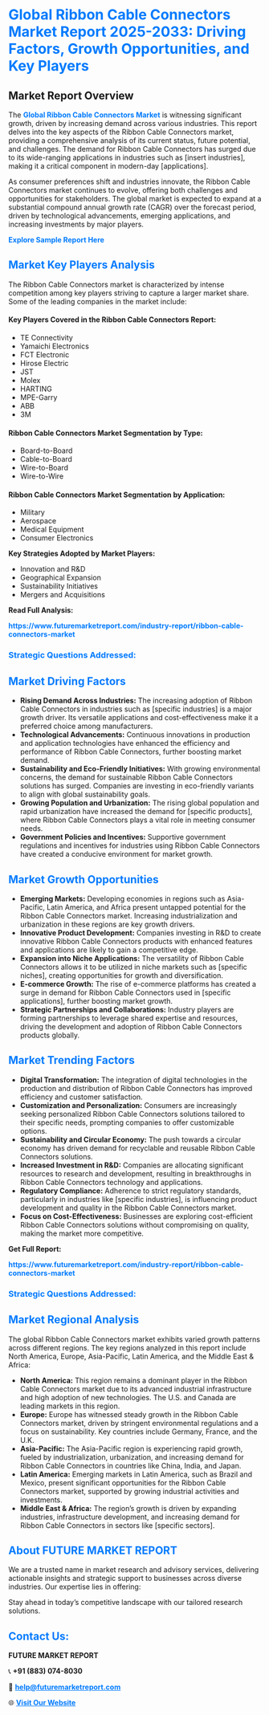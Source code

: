 <h1 style="color: #007BFF;">Global Ribbon Cable Connectors Market Report 2025-2033: Driving Factors, Growth Opportunities, and Key Players</h1>

<section id="overview">
<h2>Market Report Overview</h2>
<p>The <a href="https://www.futuremarketreport.com/industry-report/ribbon-cable-connectors-market" style="color: #007BFF; text-decoration: none;"><strong>Global Ribbon Cable Connectors Market</strong></a> is witnessing significant growth, driven by increasing demand across various industries. This report delves into the key aspects of the Ribbon Cable Connectors market, providing a comprehensive analysis of its current status, future potential, and challenges. The demand for Ribbon Cable Connectors has surged due to its wide-ranging applications in industries such as [insert industries], making it a critical component in modern-day [applications].</p>
<p>As consumer preferences shift and industries innovate, the Ribbon Cable Connectors market continues to evolve, offering both challenges and opportunities for stakeholders. The global market is expected to expand at a substantial compound annual growth rate (CAGR) over the forecast period, driven by technological advancements, emerging applications, and increasing investments by major players.</p>
</section>

<section id="overview">
<p><a href="https://www.futuremarketreport.com/request-sample/reportId=81485" style="color: #007BFF; text-decoration: none;"><strong>Explore Sample Report Here</strong></a></p>
</section>

<section id="key-players">
<h2 style="color: #007BFF;">Market Key Players Analysis</h2>
<p>The Ribbon Cable Connectors market is characterized by intense competition among key players striving to capture a larger market share. Some of the leading companies in the market include:</p>
<h4>Key Players Covered in the Ribbon Cable Connectors Report:</h4>
<ul><li>TE Connectivity</li><li>Yamaichi Electronics</li><li>FCT Electronic</li><li>Hirose Electric</li><li>JST</li><li>Molex</li><li>HARTING</li><li>MPE-Garry</li><li>ABB</li><li>3M</li></ul>
<h4>Ribbon Cable Connectors Market Segmentation by Type:</h4>
<ul><li>Board-to-Board</li><li>Cable-to-Board</li><li>Wire-to-Board</li><li>Wire-to-Wire</li></ul>

<h4>Ribbon Cable Connectors Market Segmentation by Application:</h4>
<ul><li>Military</li><li>Aerospace</li><li>Medical Equipment</li><li>Consumer Electronics</li></ul>
<p><strong>Key Strategies Adopted by Market Players:</strong></p>
<ul>
<li>Innovation and R&D</li>
<li>Geographical Expansion</li>
<li>Sustainability Initiatives</li>
<li>Mergers and Acquisitions</li>
</ul>
</section>

<section>
<p><strong>Read Full Analysis: </strong></p><a href="https://www.futuremarketreport.com/industry-report/ribbon-cable-connectors-market" style="color: #007BFF; text-decoration: none;"><strong>https://www.futuremarketreport.com/industry-report/ribbon-cable-connectors-market</strong></a>
<h3 style="color: #007BFF;">Strategic Questions Addressed:</h3>
</section>

<section id="driving-factors">
<h2 style="color: #007BFF;">Market Driving Factors</h2>
<ul>
<li><strong>Rising Demand Across Industries:</strong> The increasing adoption of Ribbon Cable Connectors in industries such as [specific industries] is a major growth driver. Its versatile applications and cost-effectiveness make it a preferred choice among manufacturers.</li>
<li><strong>Technological Advancements:</strong> Continuous innovations in production and application technologies have enhanced the efficiency and performance of Ribbon Cable Connectors, further boosting market demand.</li>
<li><strong>Sustainability and Eco-Friendly Initiatives:</strong> With growing environmental concerns, the demand for sustainable Ribbon Cable Connectors solutions has surged. Companies are investing in eco-friendly variants to align with global sustainability goals.</li>
<li><strong>Growing Population and Urbanization:</strong> The rising global population and rapid urbanization have increased the demand for [specific products], where Ribbon Cable Connectors plays a vital role in meeting consumer needs.</li>
<li><strong>Government Policies and Incentives:</strong> Supportive government regulations and incentives for industries using Ribbon Cable Connectors have created a conducive environment for market growth.</li>
</ul>
</section>

<section id="growth-opportunities">
<h2 style="color: #007BFF;">Market Growth Opportunities</h2>
<ul>
<li><strong>Emerging Markets:</strong> Developing economies in regions such as Asia-Pacific, Latin America, and Africa present untapped potential for the Ribbon Cable Connectors market. Increasing industrialization and urbanization in these regions are key growth drivers.</li>
<li><strong>Innovative Product Development:</strong> Companies investing in R&D to create innovative Ribbon Cable Connectors products with enhanced features and applications are likely to gain a competitive edge.</li>
<li><strong>Expansion into Niche Applications:</strong> The versatility of Ribbon Cable Connectors allows it to be utilized in niche markets such as [specific niches], creating opportunities for growth and diversification.</li>
<li><strong>E-commerce Growth:</strong> The rise of e-commerce platforms has created a surge in demand for Ribbon Cable Connectors used in [specific applications], further boosting market growth.</li>
<li><strong>Strategic Partnerships and Collaborations:</strong> Industry players are forming partnerships to leverage shared expertise and resources, driving the development and adoption of Ribbon Cable Connectors products globally.</li>
</ul>
</section>

<section id="trending-factors">
<h2 style="color: #007BFF;">Market Trending Factors</h2>
<ul>
<li><strong>Digital Transformation:</strong> The integration of digital technologies in the production and distribution of Ribbon Cable Connectors has improved efficiency and customer satisfaction.</li>
<li><strong>Customization and Personalization:</strong> Consumers are increasingly seeking personalized Ribbon Cable Connectors solutions tailored to their specific needs, prompting companies to offer customizable options.</li>
<li><strong>Sustainability and Circular Economy:</strong> The push towards a circular economy has driven demand for recyclable and reusable Ribbon Cable Connectors solutions.</li>
<li><strong>Increased Investment in R&D:</strong> Companies are allocating significant resources to research and development, resulting in breakthroughs in Ribbon Cable Connectors technology and applications.</li>
<li><strong>Regulatory Compliance:</strong> Adherence to strict regulatory standards, particularly in industries like [specific industries], is influencing product development and quality in the Ribbon Cable Connectors market.</li>
<li><strong>Focus on Cost-Effectiveness:</strong> Businesses are exploring cost-efficient Ribbon Cable Connectors solutions without compromising on quality, making the market more competitive.</li>
</ul>
</section>

<section>
<p><strong>Get Full Report: </strong></p><a href="https://www.futuremarketreport.com/industry-report/ribbon-cable-connectors-market" style="color: #007BFF; text-decoration: none;"><strong>https://www.futuremarketreport.com/industry-report/ribbon-cable-connectors-market</strong></a>
<h3 style="color: #007BFF;">Strategic Questions Addressed:</h3>
</section>


<section id="regional-analysis">
<h2 style="color: #007BFF;">Market Regional Analysis</h2>
<p>The global Ribbon Cable Connectors market exhibits varied growth patterns across different regions. The key regions analyzed in this report include North America, Europe, Asia-Pacific, Latin America, and the Middle East & Africa:</p>
<ul>
<li><strong>North America:</strong> This region remains a dominant player in the Ribbon Cable Connectors market due to its advanced industrial infrastructure and high adoption of new technologies. The U.S. and Canada are leading markets in this region.</li>
<li><strong>Europe:</strong> Europe has witnessed steady growth in the Ribbon Cable Connectors market, driven by stringent environmental regulations and a focus on sustainability. Key countries include Germany, France, and the U.K.</li>
<li><strong>Asia-Pacific:</strong> The Asia-Pacific region is experiencing rapid growth, fueled by industrialization, urbanization, and increasing demand for Ribbon Cable Connectors in countries like China, India, and Japan.</li>
<li><strong>Latin America:</strong> Emerging markets in Latin America, such as Brazil and Mexico, present significant opportunities for the Ribbon Cable Connectors market, supported by growing industrial activities and investments.</li>
<li><strong>Middle East & Africa:</strong> The region’s growth is driven by expanding industries, infrastructure development, and increasing demand for Ribbon Cable Connectors in sectors like [specific sectors].</li>
</ul>
</section>

<footer>
<h2 style="color: #007BFF;">About FUTURE MARKET REPORT</h2>
<p>We are a trusted name in market research and advisory services, delivering actionable insights and strategic support to businesses across diverse industries. Our expertise lies in offering:</p>

<p>Stay ahead in today’s competitive landscape with our tailored research solutions.</p>

<h2 style="color: #007BFF;">Contact Us:</h2>
<p><strong>FUTURE MARKET REPORT</strong></p>
<p>📞 <strong>+91 (883) 074-8030</strong></p>
<p>📧 <strong><a href="mailto:help@futuremarketreport.com" style="color: #007BFF;">help@futuremarketreport.com</a></strong></p>
<p>🌐 <strong><a href="https://www.futuremarketreport.com/" style="color: #007BFF;">Visit Our Website</a></strong></p>
</footer>